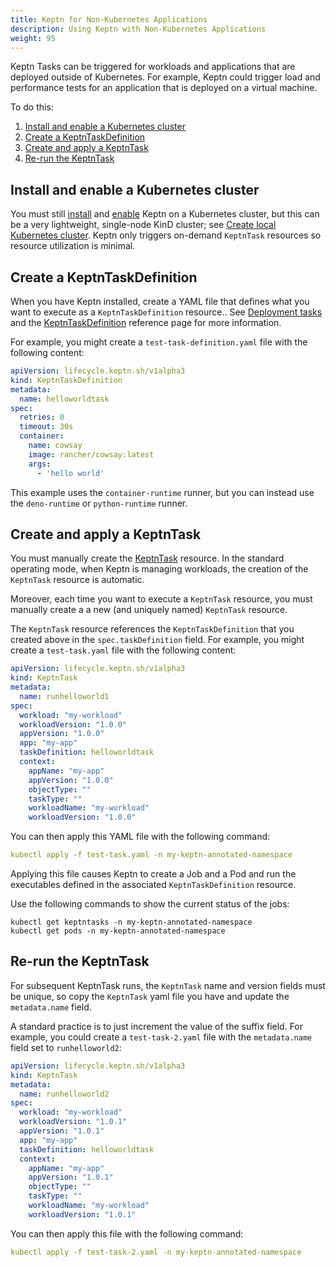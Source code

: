 ```yaml
---
title: Keptn for Non-Kubernetes Applications
description: Using Keptn with Non-Kubernetes Applications
weight: 95
---
```


Keptn Tasks can be triggered for workloads and applications
that are deployed outside of Kubernetes.
For example, Keptn could trigger load and performance tests
for an application that is deployed on a virtual machine.

To do this:

1. [Install and enable a Kubernetes cluster](#install-and-enable-a-kubernetes-cluster)
1. [Create a KeptnTaskDefinition](#create-a-keptntaskdefinition)
1. [Create and apply a KeptnTask](#create-and-apply-a-keptntask)
1. [Re-run the KeptnTask](#re-run-the-keptntask)

## Install and enable a Kubernetes cluster

You must still
[install](../install/install.md/#use-helm-chart)
and
[enable](../install/install.md/#enable-keptn-for-your-cluster)
Keptn on a Kubernetes cluster,
but this can be a very lightweight, single-node KinD cluster; see
[Create local Kubernetes cluster](../install/k8s.md/#create-local-kubernetes-cluster).
Keptn only triggers on-demand `KeptnTask` resources
so resource utilization is minimal.

## Create a KeptnTaskDefinition

When you have Keptn installed, create a
YAML file that defines what you want to execute
as a `KeptnTaskDefinition` resource..
See
[Deployment tasks](../implementing/tasks/)
and the
[KeptnTaskDefinition](../yaml-crd-ref/taskdefinition.md/)
reference page for more information.

For example, you might create a `test-task-definition.yaml` file
with the following content:

```yaml
apiVersion: lifecycle.keptn.sh/v1alpha3
kind: KeptnTaskDefinition
metadata:
  name: helloworldtask
spec:
  retries: 0
  timeout: 30s
  container:
    name: cowsay
    image: rancher/cowsay:latest
    args:
      - 'hello world'
```

This example uses the `container-runtime` runner,
but you can instead use the `deno-runtime` or `python-runtime` runner.

## Create and apply a KeptnTask

You must manually create the
[KeptnTask](../yaml-crd-ref/task.md) resource.
In the standard operating mode, when Keptn is managing workloads,
the creation of the `KeptnTask` resource is automatic.

Moreover, each time you want to execute a `KeptnTask` resource,
you must manually create a a new (and uniquely named) `KeptnTask` resource.

The `KeptnTask` resource references the `KeptnTaskDefinition`
that you created above
in the `spec.taskDefinition` field.
For example, you might create a `test-task.yaml` file
with the following content:

```yaml
apiVersion: lifecycle.keptn.sh/v1alpha3
kind: KeptnTask
metadata:
  name: runhelloworld1
spec:
  workload: "my-workload"
  workloadVersion: "1.0.0"
  appVersion: "1.0.0"
  app: "my-app"
  taskDefinition: helloworldtask
  context:
    appName: "my-app"
    appVersion: "1.0.0"
    objectType: ""
    taskType: ""
    workloadName: "my-workload"
    workloadVersion: "1.0.0"
```

You can then apply this YAML file with the following command:

```yaml
kubectl apply -f test-task.yaml -n my-keptn-annotated-namespace
```

Applying this file causes Keptn to create a Job and a Pod
and run the executables defined
in the associated `KeptnTaskDefinition` resource.

Use the following commands to show the current status of the jobs:

```shell
kubectl get keptntasks -n my-keptn-annotated-namespace
kubectl get pods -n my-keptn-annotated-namespace
```

## Re-run the KeptnTask

For subsequent KeptnTask runs,
the `KeptnTask` name and version fields must be unique,
so copy the `KeptnTask` yaml file you have and update the
`metadata.name` field.

A standard practice is to just increment the value of the suffix field.
For example, you could create a `test-task-2.yaml` file
with the `metadata.name` field set to `runhelloworld2`:

```yaml
apiVersion: lifecycle.keptn.sh/v1alpha3
kind: KeptnTask
metadata:
  name: runhelloworld2
spec:
  workload: "my-workload"
  workloadVersion: "1.0.1"
  appVersion: "1.0.1"
  app: "my-app"
  taskDefinition: helloworldtask
  context:
    appName: "my-app"
    appVersion: "1.0.1"
    objectType: ""
    taskType: ""
    workloadName: "my-workload"
    workloadVersion: "1.0.1"
```

You can then apply this file with the following command:

```yaml
kubectl apply -f test-task-2.yaml -n my-keptn-annotated-namespace
```
